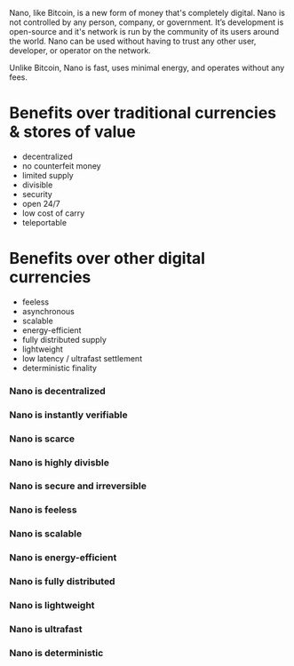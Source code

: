 Nano, like Bitcoin, is a new form of money that's completely digital. Nano is not controlled by any person, company, or government. It’s development is open-source and it's network is run by the community of its users around the world. Nano can be used without having to trust any other user, developer, or operator on the network.

Unlike Bitcoin, Nano is fast, uses minimal energy, and operates without any fees.

# Benefits over traditional currencies & stores of value

- decentralized
- no counterfeit money
- limited supply
- divisible
- security
- open 24/7
- low cost of carry
- teleportable

# Benefits over other digital currencies

- feeless
- asynchronous
- scalable
- energy-efficient
- fully distributed supply
- lightweight
- low latency / ultrafast settlement
- deterministic finality

### Nano is decentralized

### Nano is instantly verifiable

### Nano is scarce

### Nano is highly divisble

### Nano is secure and irreversible

### Nano is feeless

### Nano is scalable

### Nano is energy-efficient

### Nano is fully distributed

### Nano is lightweight

### Nano is ultrafast

### Nano is deterministic

